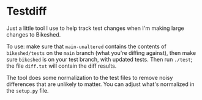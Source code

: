 Testdiff
========

Just a little tool I use to help track test changes when I'm making large changes to Bikeshed.

To use: make sure that `main-unaltered` contains the contents of `bikeshed/tests` on the `main` branch (what you're diffing against), then make sure `bikeshed` is on your test branch, with updated tests. Then run `./test`; the file `diff.txt` will contain the diff results.

The tool does some normalization to the test files to remove noisy differences that are unlikely to matter. You can adjust what's normalized in the `setup.py` file.